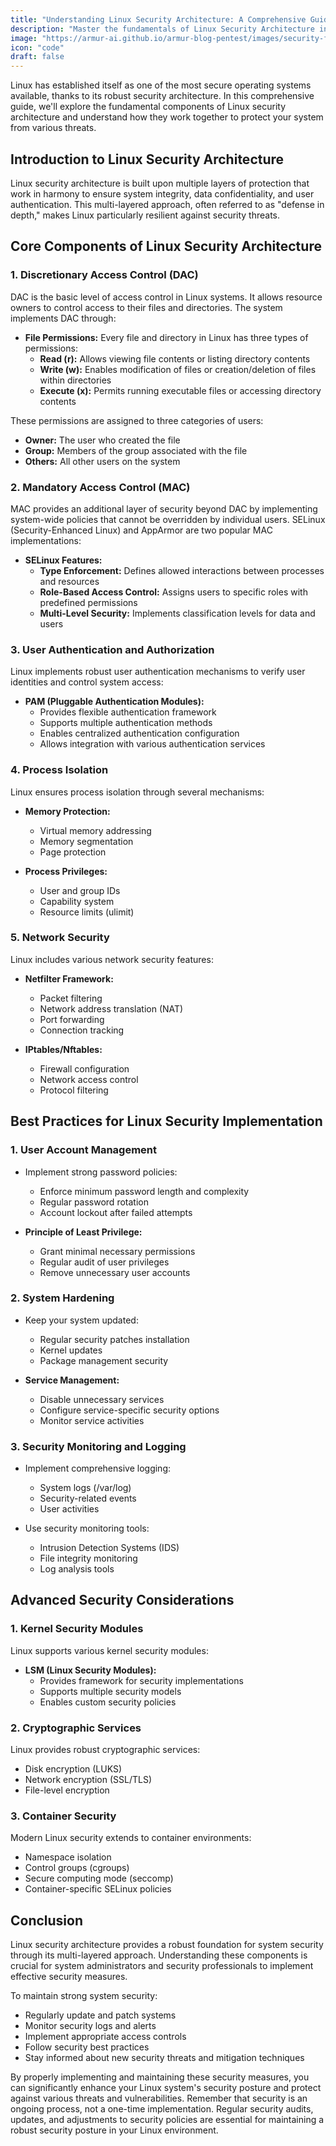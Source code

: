 ```yaml
---
title: "Understanding Linux Security Architecture: A Comprehensive Guide to System Protection"
description: "Master the fundamentals of Linux Security Architecture in this comprehensive guide. Learn about DAC, MAC, user permissions, and essential security mechanisms to protect your Linux systems effectively."
image: "https://armur-ai.github.io/armur-blog-pentest/images/security-fundamentals.png"
icon: "code"
draft: false
---
```


Linux has established itself as one of the most secure operating systems available, thanks to its robust security architecture. In this comprehensive guide, we'll explore the fundamental components of Linux security architecture and understand how they work together to protect your system from various threats.

## Introduction to Linux Security Architecture

Linux security architecture is built upon multiple layers of protection that work in harmony to ensure system integrity, data confidentiality, and user authentication. This multi-layered approach, often referred to as "defense in depth," makes Linux particularly resilient against security threats.

## Core Components of Linux Security Architecture

### 1. Discretionary Access Control (DAC)

DAC is the basic level of access control in Linux systems. It allows resource owners to control access to their files and directories. The system implements DAC through:

- **File Permissions:** Every file and directory in Linux has three types of permissions:
  - **Read (r):** Allows viewing file contents or listing directory contents
  - **Write (w):** Enables modification of files or creation/deletion of files within directories
  - **Execute (x):** Permits running executable files or accessing directory contents

These permissions are assigned to three categories of users:

- **Owner:** The user who created the file
- **Group:** Members of the group associated with the file
- **Others:** All other users on the system

### 2. Mandatory Access Control (MAC)

MAC provides an additional layer of security beyond DAC by implementing system-wide policies that cannot be overridden by individual users. SELinux (Security-Enhanced Linux) and AppArmor are two popular MAC implementations:

- **SELinux Features:**
  - **Type Enforcement:** Defines allowed interactions between processes and resources
  - **Role-Based Access Control:** Assigns users to specific roles with predefined permissions
  - **Multi-Level Security:** Implements classification levels for data and users

### 3. User Authentication and Authorization

Linux implements robust user authentication mechanisms to verify user identities and control system access:

- **PAM (Pluggable Authentication Modules):**
  - Provides flexible authentication framework
  - Supports multiple authentication methods
  - Enables centralized authentication configuration
  - Allows integration with various authentication services

### 4. Process Isolation

Linux ensures process isolation through several mechanisms:

- **Memory Protection:**
  - Virtual memory addressing
  - Memory segmentation
  - Page protection

- **Process Privileges:**
  - User and group IDs
  - Capability system
  - Resource limits (ulimit)

### 5. Network Security

Linux includes various network security features:

- **Netfilter Framework:**
  - Packet filtering
  - Network address translation (NAT)
  - Port forwarding
  - Connection tracking

- **IPtables/Nftables:**
  - Firewall configuration
  - Network access control
  - Protocol filtering

## Best Practices for Linux Security Implementation

### 1. User Account Management

- Implement strong password policies:
  - Enforce minimum password length and complexity
  - Regular password rotation
  - Account lockout after failed attempts

- **Principle of Least Privilege:**
  - Grant minimal necessary permissions
  - Regular audit of user privileges
  - Remove unnecessary user accounts

### 2. System Hardening

- Keep your system updated:
  - Regular security patches installation
  - Kernel updates
  - Package management security

- **Service Management:**
  - Disable unnecessary services
  - Configure service-specific security options
  - Monitor service activities

### 3. Security Monitoring and Logging

- Implement comprehensive logging:
  - System logs (/var/log)
  - Security-related events
  - User activities

- Use security monitoring tools:
  - Intrusion Detection Systems (IDS)
  - File integrity monitoring
  - Log analysis tools

## Advanced Security Considerations

### 1. Kernel Security Modules

Linux supports various kernel security modules:

- **LSM (Linux Security Modules):**
  - Provides framework for security implementations
  - Supports multiple security models
  - Enables custom security policies

### 2. Cryptographic Services

Linux provides robust cryptographic services:

- Disk encryption (LUKS)
- Network encryption (SSL/TLS)
- File-level encryption

### 3. Container Security

Modern Linux security extends to container environments:

- Namespace isolation
- Control groups (cgroups)
- Secure computing mode (seccomp)
- Container-specific SELinux policies

## Conclusion

Linux security architecture provides a robust foundation for system security through its multi-layered approach. Understanding these components is crucial for system administrators and security professionals to implement effective security measures.

To maintain strong system security:

- Regularly update and patch systems
- Monitor security logs and alerts
- Implement appropriate access controls
- Follow security best practices
- Stay informed about new security threats and mitigation techniques

By properly implementing and maintaining these security measures, you can significantly enhance your Linux system's security posture and protect against various threats and vulnerabilities. Remember that security is an ongoing process, not a one-time implementation. Regular security audits, updates, and adjustments to security policies are essential for maintaining a robust security posture in your Linux environment.